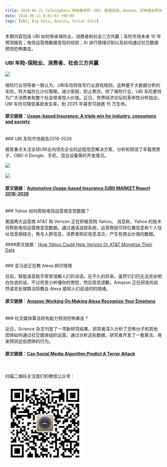 ```yaml
---
title: 2016-06-21 TalkingData 锐眼看世界：UBI、数据变现、Amazon、恐怖袭击预测 
date: 2016-06-21 0:01:01 +08:00
tags: [UBI, Big Data, Amazon, Social Data]
---
```


本期内容包括 UBI 如何带来保险业、消费者和社会三方共赢；车险市场未来 10 年预测报告；电信运营商数据变现的经验；AI 进行情绪识别以及如何通过社交数据预测恐怖袭击。


### UBI 车险-保险业、消费者、社会三方共赢

![](http://i2.buimg.com/8dbde1045a5e8dec.png)

保险行业领导者一致认为，UBI车险将改写行业游戏规则。这种基于大数据分析的车险，将大幅优化计价策略，减少索赔，防止欺诈。除了保险行业，UBI 车险更将为广大消费者和整个社会带来惊人价值。近日，世界经济论坛的革命性分析指出， UBI 车险可降低事故发生率，到 2025 年甚至可拯救 15 万生命。

#### 原文链接：[Usage-based Insurance: A triple win for industry, consumers and society](http://insuranceblog.accenture.com/usage-based-insurance-a-triple-win-for-industry-consumers-society)

<br>
### UBI 车险市场报告2016-2026

报告重点关注全球UBI业内领先企业的远程信息解决方案，分析和预测了车载黑匣子、OBD-II Dongle、手机、混合设备等的开发情况。

![](http://i2.buimg.com/a84bdf0e6501cf34.png)

![](http://i2.buimg.com/0250e945342c30be.png)

#### 原文链接：[Automotive Usage-based Insurance (UBI) MARKET Report 2016-2026](https://www.visiongain.com/Report/1637/Automotive-Usage-Based-Insurance-(UBI)-Market-Report-2016-2026)

<br>
### Yahoo 如何帮助电信运营商变现数据？

美国两大运营商 AT&T 和 Verizon 正在积极竞购 Yahoo。 消息称，Yahoo 的技术将帮助电信运营商变现数据。通过通话追踪系统，运营商就可将位置信息和个人住址信息相结合，再与人群信息，消费者购买信息混合，产生有商业价值的数据。

####原文链接：[How Yahoo Could Help Verizon Or AT&T Monetize Their Data](http://adage.com/article/datadriven-marketing/yahoo-verizon-t-monetize-data/304304/)

<br>
### 亚马逊正在教 Alexa 辨识情绪

目前，智能语音助手常常误解人们的话语。在不久的将来，虽然它们仍无法完全明白你说的话，不过将至少听懂你的愤怒，然后乖乖道歉。Amazon 正在研发的自然语言处理算法将教会 Alexa 感知人们说话时的情绪。

#### 原文链接：[Amazon Working On Making Alexa Recognize Your Emotions](https://www.technologyreview.com/s/601654/amazon-working-on-making-alexa-recognize-your-emotions/)

<br>
### 社交媒体算法将有能力预测恐怖袭击？

近日，Science 杂志刊登了一项新研究结果。研究者深入分析了恐怖分子和其他团体如何通过社交媒体组织运营。通过分析这些数据，研究者开发了一套算法，用来预测这些团体的行为。

#### 原文链接：[Can Social Media Algorithm Predict A Terror Attack](https://www.technologyreview.com/s/601700/can-a-social-media-algorithm-predict-a-terror-attack/?set=601729)

<br>
<br>
扫描二维码关注我们的微信公众号：

![](https://raw.githubusercontent.com/tdglobalnews/tdglobalnews.github.io/master/images/erweima.jpg)